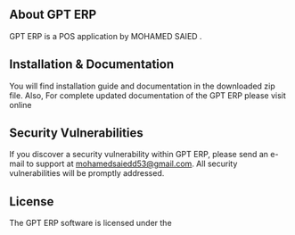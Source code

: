 

## About GPT ERP

GPT ERP is a POS application by MOHAMED SAIED .

## Installation & Documentation
You will find installation guide and documentation in the downloaded zip file.
Also, For complete updated documentation of the GPT ERP please visit online 

## Security Vulnerabilities

If you discover a security vulnerability within GPT ERP, please send an e-mail to support at mohamedsaiedd53@gmail.com. All security vulnerabilities will be promptly addressed.

## License

The GPT ERP software is licensed under the 
